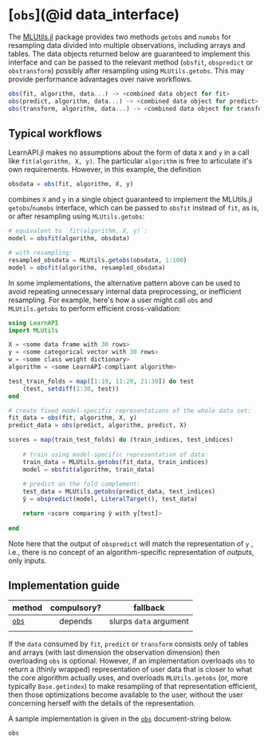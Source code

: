 # [`obs`](@id data_interface)

The [MLUtils.jl](https://github.com/JuliaML/MLUtils.jl) package provides two methods
`getobs` and `numobs` for resampling data divided into multiple observations, including
arrays and tables. The data objects returned below are guaranteed to implement this
interface and can be passed to the relevant method (`obsfit`, `obspredict` or
`obstransform`) possibly after resampling using `MLUtils.getobs`. This may provide
performance advantages over naive workflows.

```julia
obs(fit, algorithm, data...) -> <combined data object for fit>
obs(predict, algorithm, data...) -> <combined data object for predict>
obs(transform, algorithm, data...) -> <combined data object for transform>
```

## Typical workflows

LearnAPI.jl makes no assumptions about the form of data `X` and `y` in a call like
`fit(algorithm, X, y)`. The particular `algorithm` is free to articulate it's own
requirements.  However, in this example, the definition

```julia
obsdata = obs(fit, algorithm, X, y)
```

combines `X` and `y` in a single object guaranteed to implement the MLUtils.jl
`getobs`/`numobs` interface, which can be passed to `obsfit` instead of `fit`, as is, or
after resampling using `MLUtils.getobs`:

```julia
# equivalent to `fit(algorithm, X, y)`:
model = obsfit(algorithm, obsdata)

# with resampling:
resampled_obsdata = MLUtils.getobs(obsdata, 1:100)
model = obsfit(algorithm, resampled_obsdata)
```

In some implementations, the alternative pattern above can be used to avoid repeating
unnecessary internal data preprocessing, or inefficient resampling.  For example, here's
how a user might call `obs` and `MLUtils.getobs` to perform efficient
cross-validation:

```julia
using LearnAPI
import MLUtils

X = <some data frame with 30 rows>
y = <some categorical vector with 30 rows>
w = <some class weight dictionary>
algorithm = <some LearnAPI-compliant algorithm>

test_train_folds = map([1:10, 11:20, 21:30]) do test
    (test, setdiff(1:30, test))
end 

# create fixed model-specific representations of the whole data set:
fit_data = obs(fit, algorithm, X, y)
predict_data = obs(predict, algorithm, predict, X)

scores = map(train_test_folds) do (train_indices, test_indices)
    
	# train using model-specific representation of data:
	train_data = MLUtils.getobs(fit_data, train_indices)
	model = obsfit(algorithm, train_data)
	
	# predict on the fold complement:
	test_data = MLUtils.getobs(predict_data, test_indices)
	ŷ = obspredict(model, LiteralTarget(), test_data)

    return <score comparing ŷ with y[test]>
	
end 
```

Note here that the output of `obspredict` will match the representation of `y` , i.e.,
there is no concept of an algorithm-specific representation of *outputs*, only inputs.


## Implementation guide

| method        | compulsory? | fallback               |
|:--------------|:-----------:|:----------------------:|
| [`obs`](@ref) | depends     | slurps `data` argument |
|               |             |                        |

If the `data` consumed by `fit`, `predict` or `transform` consists only of tables and
arrays (with last dimension the observation dimension) then overloading `obs` is
optional. However, if an implementation overloads `obs` to return a (thinly wrapped)
representation of user data that is closer to what the core algorithm actually uses, and
overloads `MLUtils.getobs` (or, more typically `Base.getindex`) to make resampling of that
representation efficient, then those optimizations become available to the user, without
the user concerning herself with the details of the representation.

A sample implementation is given in the [`obs`](@ref) document-string below.

```@docs
obs
```

